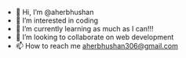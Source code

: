 - 👋 Hi, I’m @aherbhushan
- 👀 I’m interested in coding
- 🌱 I’m currently learning as much as I can!!!
- 💞️ I’m looking to collaborate on web development
- 📫 How to reach me aherbhushan306@gmail.com

<!---
aherbhushan/aherbhushan is a ✨ special ✨ repository because its `README.md` (this file) appears on your GitHub profile.
You can click the Preview link to take a look at your changes.
--->
